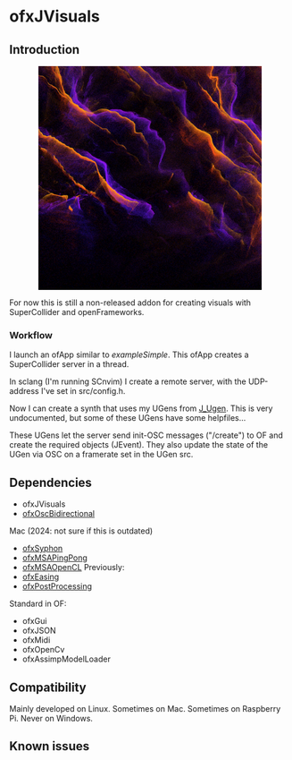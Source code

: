 ofxJVisuals
=====================================

Introduction
------------

<img src="images/preview.png" alt="ofxJVisuals preview" width="400" style="display: block; margin: auto"/>  

For now this is still a non-released addon for creating visuals with SuperCollider and openFrameworks. 

### Workflow
I launch an ofApp similar to _exampleSimple_.
This ofApp creates a SuperCollider server in a thread. 

In sclang (I'm running SCnvim) I create a remote server, with the UDP-address I've set in src/config.h.

Now I can create a synth that uses my UGens from [J_Ugen](https://github.com/jildertviet/J_Ugen/). 
This is very undocumented, but some of these UGens have some helpfiles...

These UGens let the server send init-OSC messages ("/create") to OF and create the required objects (JEvent).
They also update the state of the UGen via OSC on a framerate set in the UGen src. 

Dependencies
------------
- ofxJVisuals
- [ofxOscBidirectional](https://github.com/elgiano/ofxOscBidirectional.git)

Mac (2024: not sure if this is outdated)

- [ofxSyphon](https://github.com/astellato/ofxSyphon)
- [ofxMSAPingPong](https://github.com/memo/ofxMSAPingPong)
- [ofxMSAOpenCL](https://github.com/memo/ofxMSAOpenCL)
Previously:
- [ofxEasing](https://github.com/arturoc/ofxEasing)
- [ofxPostProcessing](https://github.com/neilmendoza/ofxPostProcessing)

Standard in OF:  

- ofxGui
- ofxJSON
- ofxMidi
- ofxOpenCv
- ofxAssimpModelLoader

Compatibility
------------
Mainly developed on Linux. Sometimes on Mac. Sometimes on Raspberry Pi.
Never on Windows.

Known issues
------------

